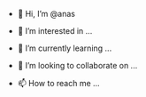 - 👋 Hi, I’m @anas 

- 👀 I’m interested in ...
- 🌱 I’m currently learning ...
- 💞️ I’m looking to collaborate on ...
- 📫 How to reach me ...

<!---
EElh
/EEanas is a ✨ special ✨ repository because its `README.md` (this file) appears on your GitHub profile.
You can click the Preview link to take a look at your changes.
--->
